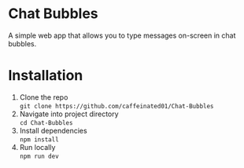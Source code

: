 # Chat Bubbles
A simple web app that allows you to type messages on-screen in chat bubbles.
# Installation
1. Clone the repo\
```git clone https://github.com/caffeinated01/Chat-Bubbles```
2. Navigate into project directory\
```cd Chat-Bubbles```
3. Install dependencies\
```npm install```
4. Run locally\
```npm run dev```